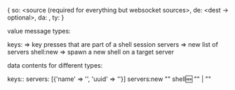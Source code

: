 
{
  so: <source (required for everything but websocket sources>,
  de: <dest -> optional>,
  da: <data object>,
  ty: <message type>
}

value message types:

keys:<shellid> => key presses that are part of a shell session
servers        => new list of servers
shell:new      => spawn a new shell on a target server

data contents for different types:

keys:<shell>: <str>
servers:      [{'name' => '<server name>', 'uuid' => '<server uuid>'}]
servers:new   "<uuid of server>"
shell:new:    "" | "<key>"

